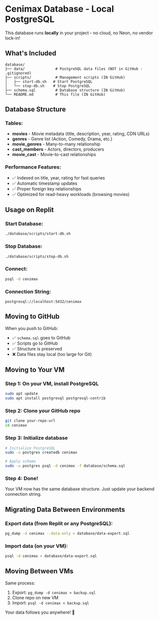 # Cenimax Database - Local PostgreSQL

This database runs **locally** in your project - no cloud, no Neon, no vendor lock-in!

## What's Included

```
database/
├── data/              # PostgreSQL data files (NOT in GitHub - .gitignored)
├── scripts/           # Management scripts (IN GitHub)
│   ├── start-db.sh   # Start PostgreSQL
│   └── stop-db.sh    # Stop PostgreSQL
├── schema.sql         # Database structure (IN GitHub)
└── README.md          # This file (IN GitHub)
```

## Database Structure

### Tables:
- **movies** - Movie metadata (title, description, year, rating, CDN URLs)
- **genres** - Genre list (Action, Comedy, Drama, etc.)
- **movie_genres** - Many-to-many relationship
- **cast_members** - Actors, directors, producers
- **movie_cast** - Movie-to-cast relationships

### Performance Features:
- ✅ Indexed on title, year, rating for fast queries
- ✅ Automatic timestamp updates
- ✅ Proper foreign key relationships
- ✅ Optimized for read-heavy workloads (browsing movies)

## Usage on Replit

### Start Database:
```bash
./database/scripts/start-db.sh
```

### Stop Database:
```bash
./database/scripts/stop-db.sh
```

### Connect:
```bash
psql -d cenimax
```

### Connection String:
```
postgresql://localhost:5432/cenimax
```

## Moving to GitHub

When you push to GitHub:
- ✅ `schema.sql` goes to GitHub
- ✅ Scripts go to GitHub
- ✅ Structure is preserved
- ❌ Data files stay local (too large for Git)

## Moving to Your VM

### Step 1: On your VM, install PostgreSQL
```bash
sudo apt update
sudo apt install postgresql postgresql-contrib
```

### Step 2: Clone your GitHub repo
```bash
git clone your-repo-url
cd cenimax
```

### Step 3: Initialize database
```bash
# Initialize PostgreSQL
sudo -u postgres createdb cenimax

# Apply schema
sudo -u postgres psql -d cenimax -f database/schema.sql
```

### Step 4: Done!
Your VM now has the same database structure. Just update your backend connection string.

## Migrating Data Between Environments

### Export data (from Replit or any PostgreSQL):
```bash
pg_dump -d cenimax --data-only > database/data-export.sql
```

### Import data (on your VM):
```bash
psql -d cenimax < database/data-export.sql
```

## Moving Between VMs

Same process:
1. Export: `pg_dump -d cenimax > backup.sql`
2. Clone repo on new VM
3. Import: `psql -d cenimax < backup.sql`

Your data follows you anywhere! 🚀

